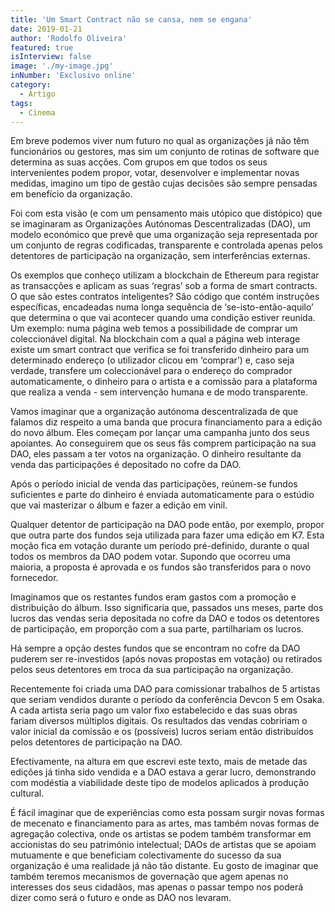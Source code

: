 ```yaml
---
title: 'Um Smart Contract não se cansa, nem se engana'
date: 2019-01-21
author: 'Rodolfo Oliveira'
featured: true
isInterview: false
image: './my-image.jpg'
inNumber: 'Exclusivo online'
category:
  - Artigo
tags:
  - Cinema
---
```


Em breve podemos viver num futuro no qual as organizações já não têm funcionários ou gestores, mas sim um conjunto de rotinas de software que determina as suas acções. Com grupos em que todos os seus intervenientes podem propor, votar, desenvolver e implementar novas medidas, imagino um tipo de gestão cujas decisões são sempre pensadas em benefício da organização.

Foi com esta visão (e com um pensamento mais utópico que distópico) que se imaginaram as Organizações Autónomas Descentralizadas (DAO), um modelo económico que prevê que uma organização seja representada por um conjunto de regras codificadas, transparente e controlada apenas pelos detentores de participação na organização, sem interferências externas.

Os exemplos que conheço utilizam a blockchain de Ethereum para registar as transacções e aplicam as suas ‘regras’ sob a forma de smart contracts. O que são estes contratos inteligentes? São código que contém instruções específicas, encadeadas numa longa sequência de ‘se-isto-então-aquilo’ que determina o que vai acontecer quando uma condição estiver reunida. Um exemplo: numa página web temos a possibilidade de comprar um coleccionável digital. Na blockchain com a qual a página web interage existe um smart contract que verifica se foi transferido dinheiro para um determinado endereço (o utilizador clicou em ‘comprar’) e, caso seja verdade, transfere um coleccionável para o endereço do comprador automaticamente, o dinheiro para o artista e a comissão para a plataforma que realiza a venda - sem intervenção humana e de modo transparente.

Vamos imaginar que a organização autónoma descentralizada de que falamos diz respeito a uma banda que procura financiamento para a edição do novo álbum. Eles começam por lançar uma campanha junto dos seus apoiantes. Ao conseguirem que os seus fãs comprem participação na sua DAO, eles passam a ter votos na organização. O dinheiro resultante da venda das participações é depositado no cofre da DAO.

Após o período inicial de venda das participações, reúnem-se fundos suficientes e parte do dinheiro é enviada automaticamente para o estúdio que vai masterizar o álbum e fazer a edição em vinil.

Qualquer detentor de participação na DAO pode então, por exemplo, propor que outra parte dos fundos seja utilizada para fazer uma edição em K7. Esta moção fica em votação durante um período pré-definido, durante o qual todos os membros da DAO podem votar. Supondo que ocorreu uma maioria, a proposta é aprovada e os fundos são transferidos para o novo fornecedor.

Imaginamos que os restantes fundos eram gastos com a promoção e distribuição do álbum. Isso significaria que, passados uns meses, parte dos lucros das vendas seria depositada no cofre da DAO e todos os detentores de participação, em proporção com a sua parte, partilhariam os lucros.

Há sempre a opção destes fundos que se encontram no cofre da DAO puderem ser re-investidos (após novas propostas em votação) ou retirados pelos seus detentores em troca da sua participação na organização.

Recentemente foi criada uma DAO para comissionar trabalhos de 5 artistas que seriam vendidos durante o período da conferência Devcon 5 em Osaka. A cada artista seria pago um valor fixo estabelecido e das suas obras fariam diversos múltiplos digitais. Os resultados das vendas cobririam o valor inicial da comissão e os (possíveis) lucros seriam então distribuídos pelos detentores de participação na DAO.

Efectivamente, na altura em que escrevi este texto, mais de metade das edições já tinha sido vendida e a DAO estava a gerar lucro, demonstrando com modéstia a viabilidade deste tipo de modelos aplicados à produção cultural.

É fácil imaginar que de experiências como esta possam surgir novas formas de mecenato e financiamento para as artes, mas também novas formas de agregação colectiva, onde os artistas se podem também transformar em accionistas do seu património intelectual; DAOs de artistas que se apoiam mutuamente e que beneficiam colectivamente do sucesso da sua organização é uma realidade já não tão distante. Eu gosto de imaginar que também teremos mecanismos de governação que agem apenas no interesses dos seus cidadãos, mas apenas o passar tempo nos poderá dizer como será o futuro e onde as DAO nos levaram.
